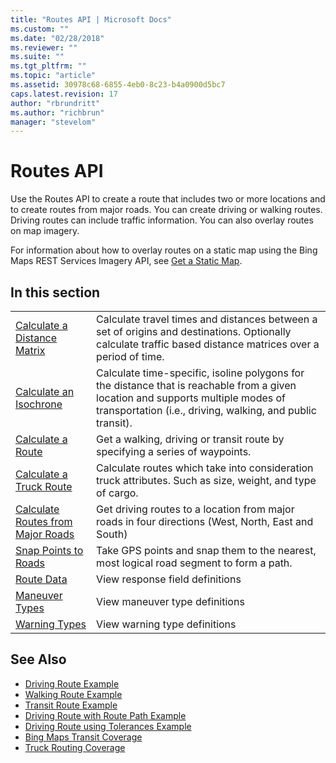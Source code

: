 ```yaml
---
title: "Routes API | Microsoft Docs"
ms.custom: ""
ms.date: "02/28/2018"
ms.reviewer: ""
ms.suite: ""
ms.tgt_pltfrm: ""
ms.topic: "article"
ms.assetid: 30978c68-6855-4eb0-8c23-b4a0900d5bc7
caps.latest.revision: 17
author: "rbrundritt"
ms.author: "richbrun"
manager: "stevelom"
---
```

# Routes API
Use the Routes API to create a route that includes two or more locations and to create routes from major roads. You can create driving or walking routes. Driving routes can include traffic information. You can also overlay routes on map imagery.  
  
 For information about how to overlay routes on a static map using the Bing Maps REST Services Imagery API, see [Get a Static Map](../rest-services/get-a-static-map.md).  
  
## In this section  
  
|||  
|-|-|  
|[Calculate a Distance Matrix](../rest-services/calculate-a-distance-matrix.md)|Calculate travel times and distances between a set of origins and destinations. Optionally calculate traffic based distance matrices over a period of time.|  
|[Calculate an Isochrone](../rest-services/calculate-an-isochrone.md)|Calculate time-specific, isoline polygons for the distance that is reachable from a given location and supports multiple modes of transportation (i.e., driving, walking, and public transit).|  
|[Calculate a Route](../rest-services/calculate-a-route.md)|Get a walking, driving or transit route by specifying a series of waypoints.|  
|[Calculate a Truck Route](../rest-services/calculate-a-truck-route.md)|Calculate routes which take into consideration truck attributes. Such as size, weight, and type of cargo.|  
|[Calculate Routes from Major Roads](../rest-services/calculate-routes-from-major-roads.md)|Get driving routes to a location from major roads in four directions (West, North, East and South)|  
|[Snap Points to Roads](../rest-services/snap-points-to-roads.md)|Take GPS points and snap them to the nearest, most logical road segment to form a path.|  
|[Route Data](../rest-services/route-data.md)|View response field definitions|  
|[Maneuver Types](../rest-services/maneuver-types.md)|View maneuver type definitions|  
|[Warning Types](../rest-services/warning-types.md)|View warning type definitions|  
  
## See Also  
 * [Driving Route Example](../rest-services/driving-route-example.md)   
 * [Walking Route Example](../rest-services/walking-route-example.md)   
 * [Transit Route Example](../rest-services/transit-route-example.md)   
 * [Driving Route with Route Path Example](../rest-services/driving-route-with-route-path-example.md)   
 * [Driving Route using Tolerances Example](../rest-services/driving-route-using-tolerances-example.md)   
 * [Bing Maps Transit Coverage](../coverage/bing-maps-transit-coverage.md)
 * [Truck Routing Coverage](../coverage/truck-routing-coverage.md)